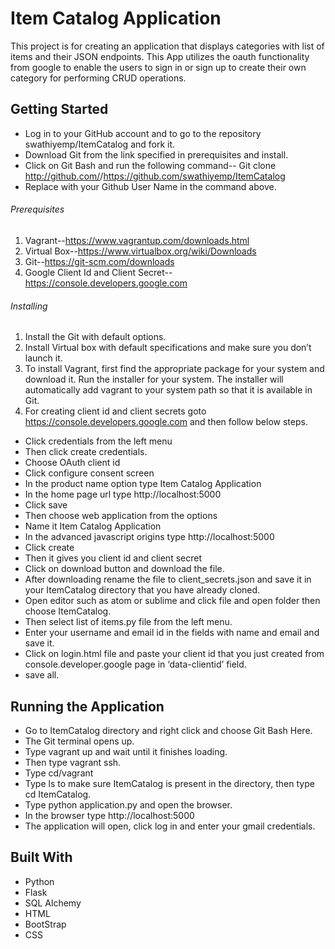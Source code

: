 # Item Catalog Application
This project is for creating an application that displays categories with list of items and their JSON endpoints. This App utilizes the oauth functionality from google to enable the users to sign in or sign up to create their own category for performing CRUD operations.


## Getting Started  
* Log in to your GitHub account and to go to the repository swathiyemp/ItemCatalog and fork it.
* Download Git from the link specified in prerequisites and install.
* Click on Git Bash and run the following command-- 
  Git clone http://github.com/<username>/https://github.com/swathiyemp/ItemCatalog
* Replace <username> with your Github User Name in the command above. 
   
     
###### Prerequisites
1. Vagrant--https://www.vagrantup.com/downloads.html
1. Virtual Box--https://www.virtualbox.org/wiki/Downloads
1. Git--https://git-scm.com/downloads
1. Google Client Id and Client Secret--https://console.developers.google.com

###### Installing
1. Install the Git with default options.
1. Install Virtual box with default specifications and make sure you don’t  launch it.
1. To install Vagrant, first find the appropriate package for your system and download it.  Run the installer for your system. The installer will automatically add vagrant to your system path so that it is available in Git. 
1. For creating client id and client secrets goto https://console.developers.google.com and then follow below steps.
* Click credentials from the left menu
* Then click create credentials.
* Choose OAuth client id
* Click configure consent screen
* In the product name option type Item Catalog Application
* In the home page url type http://localhost:5000
* Click save
* Then choose web application from the options
* Name it Item Catalog Application
* In the advanced javascript origins type http://localhost:5000
* Click create
* Then it gives you client id and client secret
* Click on download button and download the file.
* After downloading rename the file to client_secrets.json and save it in your ItemCatalog directory that you have already cloned.
* Open editor such as atom or sublime and  click file and open folder then choose ItemCatalog.
* Then select list of items.py file from the left menu.
* Enter your username and email id in the fields with name and email and save it.
* Click on login.html file and paste your client id that you just created from console.developer.google page in ‘data-clientid’ field.
* save all.


## Running the Application  
* Go to ItemCatalog directory and right click and choose Git Bash Here.
* The Git terminal opens up.
* Type vagrant up and wait until it finishes loading.
* Then type vagrant ssh.
* Type cd/vagrant 
* Type ls to make sure ItemCatalog is present in the directory, then type cd ItemCatalog.
* Type python application.py and open the browser.
* In the browser type http://localhost:5000
* The application will open, click log in and enter your gmail credentials.


## Built With
* Python
* Flask
* SQL Alchemy
* HTML
* BootStrap
* CSS
